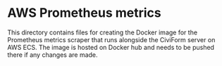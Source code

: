 # AWS Prometheus metrics

This directory contains files for creating the Docker image for the Prometheus metrics scraper that runs alongside the CiviForm server on AWS ECS. The image is hosted on Docker hub and needs to be pushed there if any changes are made.
